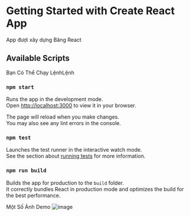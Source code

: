 # Getting Started with Create React App

App đượi xây dựng Băng React

## Available Scripts

Bạn Có Thể Chạy LệnhLệnh

### `npm start`

Runs the app in the development mode.\
Open [http://localhost:3000](http://localhost:3000) to view it in your browser.

The page will reload when you make changes.\
You may also see any lint errors in the console.

### `npm test`

Launches the test runner in the interactive watch mode.\
See the section about [running tests](https://facebook.github.io/create-react-app/docs/running-tests) for more information.

### `npm run build`

Builds the app for production to the `build` folder.\
It correctly bundles React in production mode and optimizes the build for the best performance.

Một Số Ảnh Demo
![image](https://user-images.githubusercontent.com/97645406/173214790-74420750-7336-4bb6-be61-eb2a6c199f68.png)

